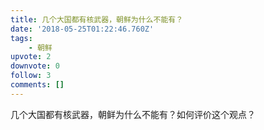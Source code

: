 ```yaml
---
title: 几个大国都有核武器，朝鲜为什么不能有？
date: '2018-05-25T01:22:46.760Z'
tags:
    - 朝鲜
upvote: 2
downvote: 0
follow: 3
comments: []
---
```


几个大国都有核武器，朝鲜为什么不能有？如何评价这个观点？
